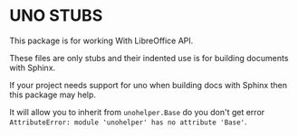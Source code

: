 # UNO STUBS

This package is for working With LibreOffice API.

These files are only stubs and their indented use is for building documents with Sphinx.

If your project needs support for uno when building docs with Sphinx then this package may help.

It will allow you to inherit from `unohelper.Base` do you don't get error `AttributeError: module 'unohelper' has no attribute 'Base'`.